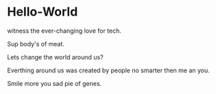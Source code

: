 # Hello-World
witness the ever-changing love for tech. 

Sup body's of meat.

Lets change the world around us?

Everthing around us was created by people no smarter then me an you. 

Smile more you sad pie of genes.
